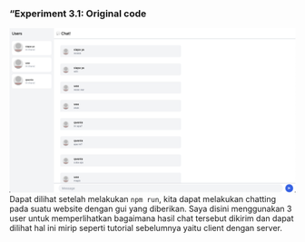 ### “Experiment 3.1: Original code
![alt text](image-1.png)
Dapat dilihat setelah melakukan `npm run`, kita dapat melakukan chatting pada suatu website dengan gui yang diberikan. Saya disini menggunakan 3 user untuk memperlihatkan bagaimana hasil chat tersebut dikirim dan dapat dilihat hal ini mirip seperti tutorial sebelumnya yaitu client dengan server.